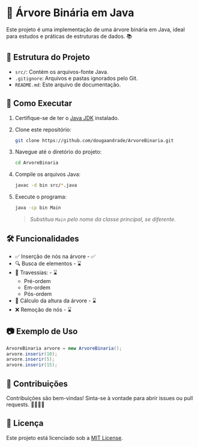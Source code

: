 
# 🌳 Árvore Binária em Java

Este projeto é uma implementação de uma árvore binária em Java, ideal para estudos e práticas de estruturas de dados. 📚

## 📁 Estrutura do Projeto

- `src/`: Contém os arquivos-fonte Java.
- `.gitignore`: Arquivos e pastas ignorados pelo Git.
- `README.md`: Este arquivo de documentação.

## 🚀 Como Executar

1. Certifique-se de ter o [Java JDK](https://www.oracle.com/java/technologies/javase-downloads.html) instalado.
2. Clone este repositório:

   ```bash
   git clone https://github.com/dougaandrade/ArvoreBinaria.git
   ```

3. Navegue até o diretório do projeto:

   ```bash
   cd ArvoreBinaria
   ```

4. Compile os arquivos Java:

   ```bash
   javac -d bin src/*.java
   ```

5. Execute o programa:

   ```bash
   java -cp bin Main
   ```

   > *Substitua `Main` pelo nome da classe principal, se diferente.*

## 🛠️ Funcionalidades

- ✅ Inserção de nós na árvore -  ✅
- 🔍 Busca de elementos - ⌛
- 🔄 Travessias:  - ⌛
  - Pré-ordem
  - Em-ordem
  - Pós-ordem
- 📏 Cálculo da altura da árvore  - ⌛
- ❌ Remoção de nós  - ⌛

## 📷 Exemplo de Uso

```java
ArvoreBinaria arvore = new ArvoreBinaria();
arvore.inserir(10);
arvore.inserir(5);
arvore.inserir(15);
```

## 🤝 Contribuições

Contribuições são bem-vindas! Sinta-se à vontade para abrir issues ou pull requests. 👨‍💻👩‍💻

## 📄 Licença

Este projeto está licenciado sob a [MIT License](LICENSE).
